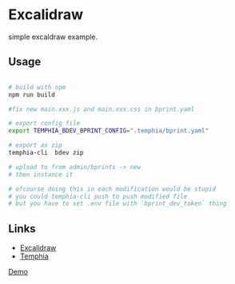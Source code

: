 # Excalidraw

simple excaldraw example.

## Usage

```bash

# build with npm
npm run build

#fix new main.xxx.js and main.xxx.css in bprint.yaml

# export config file
export TEMPHIA_BDEV_BPRINT_CONFIG=".temphia/bprint.yaml"

# export as zip
temphia-cli  bdev zip

# upload to from admin/bprints -> new
# then instance it

# ofcourse doing this in each modification would be stupid 
# you could temphia-cli push to push modified file
# but you have to set .env file with `bprint_dev_token` thing


```

## Links

- [Excalidraw](https://github.com/excalidraw/excalidraw)
- [Temphia](http://github.com/temphia/temphia)


[Demo](demo.md)